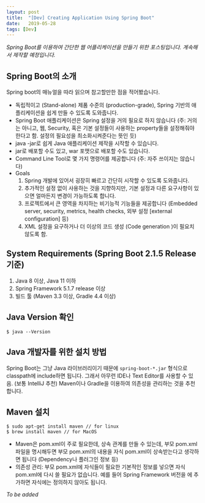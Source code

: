 ```yaml
---
layout: post
title:  "[Dev] Creating Application Using Spring Boot"
date:   2019-05-28
tags: [Dev]
---
```


*Spring Boot를 이용하여 간단한 웹 어플리케이션을 만들기 위한 포스팅입니다. 계속해서 제작할 예정입니다.*

## Spring Boot의 소개

Spring boot의 매뉴얼을 따라 읽으며 참고할만한 점을 적어봤습니다.

- 독립적이고 (Stand-alone) 제품 수준의 (production-grade), Spring 기반의 애플리케이션을 쉽게 만들 수 있도록 도와줍니다.
- Spring Boot 애플리케이션은 Spring 설정을 거의 필요로 하지 않습니다 (주: 거의는 아니고, 웹, Security, 혹은 기본 설정들이 사용하는 property들을 설정해줘야 한다고 함. 설정의 필요성을 최소화시켜준다는 뜻인 듯)
- java -jar로 쉽게 Java 애플리케이션 제작을 시작할 수 있습니다.
- jar로 배포할 수도 있고, war 포맷으로 배포할 수도 있습니다.
- Command Line Tool로 몇 가지 명령어를 제공합니다 (주: 자주 쓰이지는 않습니다)
- Goals
  1. Spring 개발에 있어서 굉장히 빠르고 간단히 시작할 수 있도록 도와줍니다.
  2. 추가적인 설정 없이 사용하는 것을 지향하지만, 기본 설정과 다른 요구사항이 있으면 얼마든지 변경이 가능하도록 합니다.
  3. 프로젝트에서 큰 영역을 차지하는 비기능적 기능들을 제공합니다 (Embedded server, security, metrics, health checks, 외부 설정 [external configuration] 등)
  4. XML 설정을 요구하거나 더 이상의 코드 생성 (Code generation )이 필요치 않도록 함.

## System Requirements (Spring Boot 2.1.5 Release 기준)

1. Java 8 이상, Java 11 이하
2. Spring Framework 5.1.7 release 이상
3. 빌드 툴 (Maven 3.3 이상, Gradle 4.4 이상)

## Java Version 확인

```
$ java --Version
```

## Java 개발자를 위한 설치 방법

Spring Boot는 그냥 Java 라이브러리이기 때문에 `spring-boot-*.jar` 형식으로 classpath에 include하면 됩니다. 그래서 아무런 IDE나 Text Editor를 사용할 수 있음. (보통 IntelliJ 추천)
Maven이나 Gradle을 이용하여 의존성을 관리하는 것을 추천합니다.

## Maven 설치

```
$ sudo apt-get install maven // for linux
$ brew install maven // for MacOS
```

- Maven은 pom.xml이 주로 필요한데, 상속 관계를 만들 수 있는데, 부모 pom.xml 파일을 명시해두면 부모 pom.xml의 내용을 자식 pom.xml이 상속받는다고 생각하면 됩니다 (Dependency나 플러그인 정보 등)
- 의존성 관리: 부모 pom.xml에 자식들이 필요한 기본적인 정보를 넣으면 자식 pom.xml에 다시 쓸 필요가 없습니다. 예를 들어 Spring Framework 버전을 <parent>에 추가하면 자식에는 정의하지 않아도 됩니다.

*To be added*
